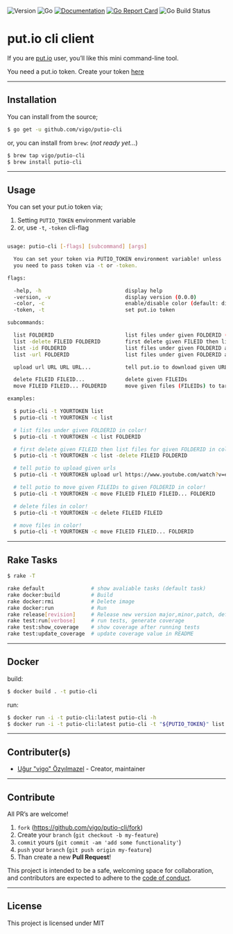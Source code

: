 ![Version](https://img.shields.io/badge/version-0.1.0-orange.svg)
![Go](https://img.shields.io/badge/go-1.16-black.svg)
[![Documentation](https://godoc.org/github.com/vigo/putio-cli?status.svg)](https://pkg.go.dev/github.com/vigo/putio-cli)
[![Go Report Card](https://goreportcard.com/badge/github.com/vigo/putio-cli)](https://goreportcard.com/report/github.com/vigo/putio-cli)
![Go Build Status](https://github.com/vigo/putio-cli/actions/workflows/go.yml/badge.svg)


# put.io cli client

If you are [put.io](https://put.io) user, you’ll like this mini command-line
tool.

You need a put.io token. Create your token [here](https://app.put.io/settings/account/oauth/apps)

---

## Installation

You can install from the source;

```bash
$ go get -u github.com/vigo/putio-cli
```

or, you can install from `brew`: (*not ready yet...*)

```bash
$ brew tap vigo/putio-cli
$ brew install putio-cli
```

---

## Usage

You can set your put.io token via;

1. Setting `PUTIO_TOKEN` environment variable
1. or, use `-t`, `-token` cli-flag

```bash

usage: putio-cli [-flags] [subcommand] [args]

  You can set your token via PUTIO_TOKEN environment variable! unless
  you need to pass token via -t or -token.

flags:

  -help, -h                           display help
  -version, -v                        display version (0.0.0)
  -color, -c                          enable/disable color (default: disabeld)
  -token, -t                          set put.io token

subcommands:

  list FOLDERID                       list files under given FOLDERID (default: 0 which is root folder)
  list -delete FILEID FOLDERID        first delete given FILEID then list files under given FOLDERID
  list -id FOLDERID                   list files under given FOLDERID as file id
  list -url FOLDERID                  list files under given FOLDERID as downloadable URL

  upload url URL URL URL...           tell put.io to download given URL(s)

  delete FILEID FILEID...             delete given FILEIDs
  move FILEID FILEID... FOLDERID      move given files (FILEIDs) to target folder (FOLDERID)

examples:

  $ putio-cli -t YOURTOKEN list
  $ putio-cli -t YOURTOKEN -c list

  # list files under given FOLDERID in color!
  $ putio-cli -t YOURTOKEN -c list FOLDERID

  # first delete given FILEID then list files for given FOLDERID in color!
  $ putio-cli -t YOURTOKEN -c list -delete FILEID FOLDERID

  # tell putio to upload given urls
  $ putio-cli -t YOURTOKEN upload url https://www.youtube.com/watch?v=eeiTP69qc9Q https://www.youtube.com/watch?v=SrBUaaNsZzg

  # tell putio to move given FILEIDs to given FOLDERID in color!
  $ putio-cli -t YOURTOKEN -c move FILEID FILEID FILEID... FOLDERID

  # delete files in color!
  $ putio-cli -t YOURTOKEN -c delete FILEID FILEID

  # move files in color!
  $ putio-cli -t YOURTOKEN -c move FILEID FILEID... FOLDERID

```

---

## Rake Tasks

```bash
$ rake -T

rake default               # show avaliable tasks (default task)
rake docker:build          # Build
rake docker:rmi            # Delete image
rake docker:run            # Run
rake release[revision]     # Release new version major,minor,patch, default: patch
rake test:run[verbose]     # run tests, generate coverage
rake test:show_coverage    # show coverage after running tests
rake test:update_coverage  # update coverage value in README
```

---

## Docker

build:

```bash
$ docker build . -t putio-cli
```

run:

```bash
$ docker run -i -t putio-cli:latest putio-cli -h
$ docker run -i -t putio-cli:latest putio-cli -t "${PUTIO_TOKEN}" list
```

---

## Contributer(s)

* [Uğur "vigo" Özyılmazel](https://github.com/vigo) - Creator, maintainer

---

## Contribute

All PR’s are welcome!

1. `fork` (https://github.com/vigo/putio-cli/fork)
1. Create your `branch` (`git checkout -b my-feature`)
1. `commit` yours (`git commit -am 'add some functionality'`)
1. `push` your `branch` (`git push origin my-feature`)
1. Than create a new **Pull Request**!

This project is intended to be a safe, welcoming space for collaboration, and
contributors are expected to adhere to the [code of conduct][coc].

---

## License

This project is licensed under MIT

[coc]: https://github.com/vigo/putio-cli/blob/main/CODE_OF_CONDUCT.md